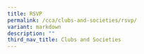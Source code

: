 ```yaml
---
title: RSVP
permalink: /cca/clubs-and-societies/rsvp/
variant: markdown
description: ""
third_nav_title: Clubs and Societies
---
```

